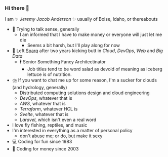 ### Hi there 👋

I am ✨ _Jeremy Jacob Anderson_ ✨ usually of Boise, Idaho, or thereabouts
- 🤔 Trying to talk sense, generally
  - I am informed that I have to make money or everyone will just let me die
    - Seems a bit harsh, but I'll play along for now
- 🥦 Left [Sparq](https://teamsparq.com) after two years kicking butt in _Cloud_, _DevOps_, _Web_ and _Big Data_
  - 🕴️ Senior Something Fancy Architectinator
    - Job titles tend to be word salad as devoid of meaning as iceberg lettuce is of nutrition.
- ⛈️ If you want to chat me up for some reason, I'm a sucker for clouds (and hydrology, generally)
  - Distributed computing solutions design and cloud engineering
  - _DevOps_, whatever that is
  - _AWS_, whatever that is
  - _Terraform_, whatever HCL is
  - _Svelte_, whatever that is
  - _Laravel_, which isn't even a real word
- I love fly fishing, reptiles, and music
- I'm interested in everything as a matter of personal policy
  - don't abuse me; or do, but make it sexy
- 💻 Coding for fun since 1983
- 💸 Coding for money since 2003
